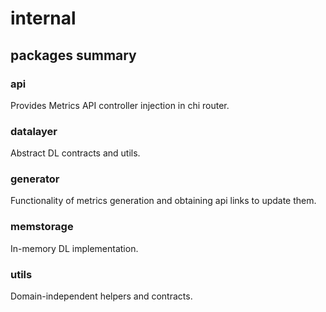# internal

## packages summary

### api

Provides Metrics API controller injection in chi router.

### datalayer

Abstract DL contracts and utils.

### generator

Functionality of metrics generation and obtaining api links to update them.

### memstorage

In-memory DL implementation.

### utils

Domain-independent helpers and contracts.
